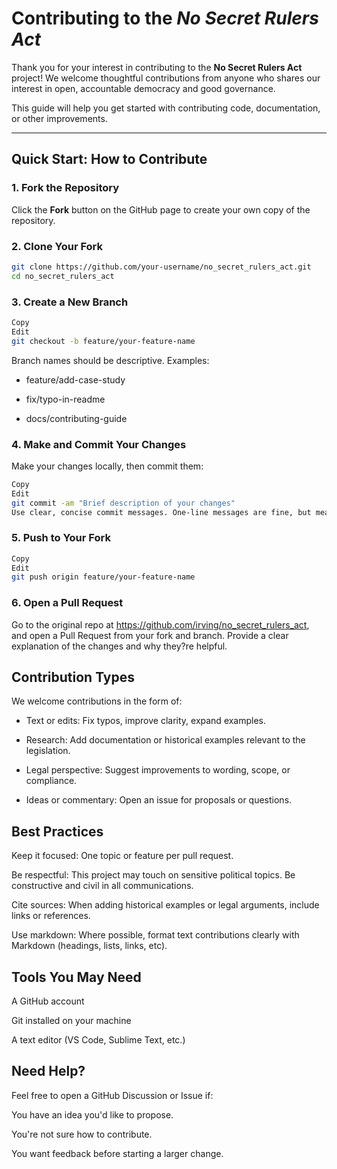 # Contributing to the *No Secret Rulers Act*

Thank you for your interest in contributing to the **No Secret Rulers Act** project! We welcome thoughtful contributions from anyone who shares our interest in open, accountable democracy and good governance.

This guide will help you get started with contributing code, documentation, or other improvements.

---

## Quick Start: How to Contribute

### 1. Fork the Repository

Click the **Fork** button on the GitHub page to create your own copy of the repository.

### 2. Clone Your Fork

```bash
git clone https://github.com/your-username/no_secret_rulers_act.git
cd no_secret_rulers_act
```

### 3. Create a New Branch

```bash
Copy
Edit
git checkout -b feature/your-feature-name
```

Branch names should be descriptive. Examples:

- feature/add-case-study

- fix/typo-in-readme

- docs/contributing-guide

### 4. Make and Commit Your Changes

Make your changes locally, then commit them:

```bash
Copy
Edit
git commit -am "Brief description of your changes"
Use clear, concise commit messages. One-line messages are fine, but meaningful messages are even better.
```

### 5. Push to Your Fork

```bash
Copy
Edit
git push origin feature/your-feature-name
```

### 6. Open a Pull Request

Go to the original repo at https://github.com/irving/no_secret_rulers_act, and open a Pull Request from your fork and branch. Provide a clear explanation of the changes and why they?re helpful.

## Contribution Types

We welcome contributions in the form of:

- Text or edits: Fix typos, improve clarity, expand examples.

- Research: Add documentation or historical examples relevant to the legislation.

- Legal perspective: Suggest improvements to wording, scope, or compliance.

- Ideas or commentary: Open an issue for proposals or questions.

## Best Practices

Keep it focused: One topic or feature per pull request.

Be respectful: This project may touch on sensitive political topics. Be constructive and civil in all communications.

Cite sources: When adding historical examples or legal arguments, include links or references.

Use markdown: Where possible, format text contributions clearly with Markdown (headings, lists, links, etc).

## Tools You May Need

A GitHub account

Git installed on your machine

A text editor (VS Code, Sublime Text, etc.)

## Need Help?

Feel free to open a GitHub Discussion or Issue if:

You have an idea you'd like to propose.

You're not sure how to contribute.

You want feedback before starting a larger change.